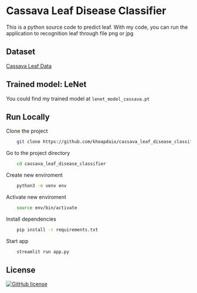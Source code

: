 
# Cassava Leaf Disease Classifier 

This is a python source code to predict leaf. With my code, you can run the application to recognition leaf through file png or jpg

## Dataset

[Cassava Leaf Data](https://storage.googleapis.com/emcassavadata/cassavaleafdata.zip)

## Trained model: LeNet
You could find my trained model at `lenet_model_cassava.pt`
## Run Locally

Clone the project

```bash
    git clone https://github.com/khoapdaio/cassava_leaf_disease_classifier.git
```

Go to the project directory

```bash
    cd cassava_leaf_disease_classifier
```

Create new enviroment
```bash
    python3 -m venv env
```

Activate new enviroment
```bash
    source env/bin/activate
```

Install dependencies

```bash
    pip install -r requirements.txt
```

Start app

```bash
    streamlit run app.py
```


## License

[![GitHub license](https://img.shields.io/github/license/khoapdaio/cassava_leaf_disease_classifier)](https://github.com/khoapdaio/cassava_leaf_disease_classifier/blob/main/LICENSE)
